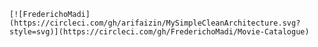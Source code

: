     [![FrederichoMadi](https://circleci.com/gh/arifaizin/MySimpleCleanArchitecture.svg?style=svg)](https://circleci.com/gh/FrederichoMadi/Movie-Catalogue)
